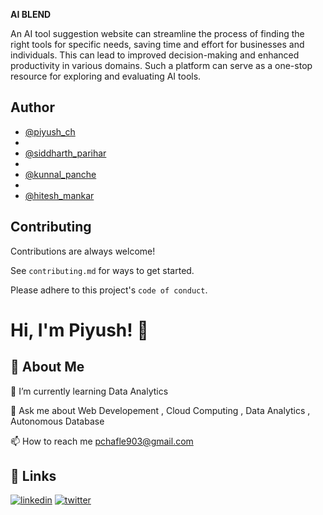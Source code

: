 **AI BLEND**

An AI tool suggestion website can streamline the process of finding the right tools for specific needs, saving time and effort for businesses and individuals. This can lead to improved decision-making and enhanced productivity in various domains. Such a platform can serve as a one-stop resource for exploring and evaluating AI tools.



## Author

- [@piyush_ch](https://github.com/piyush-cha)
- 
- [@siddharth_parihar](https://github.com/Hackme987)
- 
- [@kunnal_panche](https://github.com/Kunalpanche)
- 
- [@hitesh_mankar]( )


## Contributing

Contributions are always welcome!

See `contributing.md` for ways to get started.

Please adhere to this project's `code of conduct`.



# Hi, I'm Piyush! 👋


## 🚀 About Me
🌱 I’m currently learning Data Analytics

💬 Ask me about Web Developement , Cloud Computing , Data Analytics , Autonomous Database

📫 How to reach me pchafle903@gmail.com


## 🔗 Links
[![linkedin](https://img.shields.io/badge/linkedin-0A66C2?style=for-the-badge&logo=linkedin&logoColor=white)](https://www.linkedin.com/in/piyushchafle26)
[![twitter](https://img.shields.io/badge/twitter-1DA1F2?style=for-the-badge&logo=twitter&logoColor=white)](https://twitter.com/piyush_chafle02)



